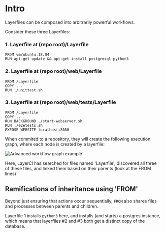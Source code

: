# Intro
Layerfiles can be composed into arbitrarily powerful workflows.

Consider these three Layerfiles:

### 1. Layerfile at (repo root)/Layerfile
```Layerfile
FROM vm/ubuntu:18.04
RUN apt-get update && apt-get install postgresql python3
```

### 2. Layerfile at (repo root)/web/Layerfile
```Layerfile
FROM /Layerfile
COPY . .
RUN ./unittest.sh
```

### 3. Layerfile at (repo root)/web/tests/Layerfile
```Layerfile
FROM /Layerfile
COPY .. .
RUN BACKGROUND ./start-webserver.sh
RUN ./e2etests.sh
EXPOSE WEBSITE localhost:8080
```


When commited to a repository, they will create the following execution graph, where each node is created by a layerfile:

![Advanced workflow graph example](/docs/resources/advanced-workflows-intro-graph.svg)

Here, LayerCI has searched for files named 'Layerfile', discovered all three of these files, and linked them based on their parents (look at the FROM lines)

## Ramifications of inheritance using 'FROM'

Beyond just ensuring that actions occur sequentially, `FROM` also shares files and processes between parents and children.

Layerfile 1 installs `python3` here, and installs (and starts) a postgres instance, which means that layerfiles #2 and #3 both get a distinct copy of the database.